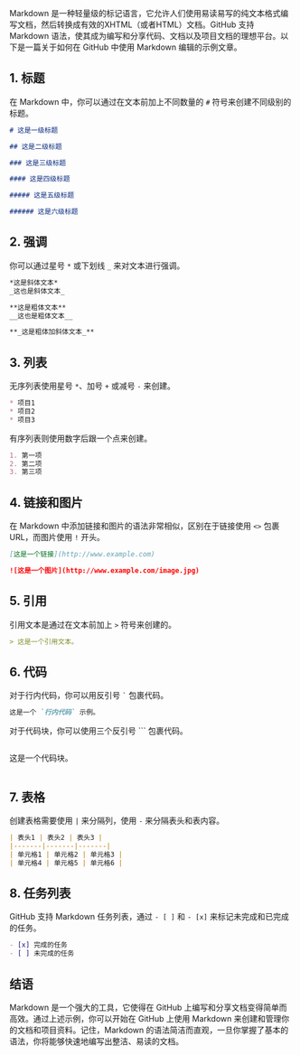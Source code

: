 Markdown 是一种轻量级的标记语言，它允许人们使用易读易写的纯文本格式编写文档，然后转换成有效的XHTML（或者HTML）文档。GitHub 支持 Markdown 语法，使其成为编写和分享代码、文档以及项目文档的理想平台。以下是一篇关于如何在 GitHub 中使用 Markdown 编辑的示例文章。

## 1. 标题

在 Markdown 中，你可以通过在文本前加上不同数量的 `#` 符号来创建不同级别的标题。

```markdown
# 这是一级标题

## 这是二级标题

### 这是三级标题

#### 这是四级标题

##### 这是五级标题

###### 这是六级标题
```

## 2. 强调

你可以通过星号 `*` 或下划线 `_` 来对文本进行强调。

```markdown
*这是斜体文本*
_这也是斜体文本_

**这是粗体文本**
__这也是粗体文本__

**_这是粗体加斜体文本_**
```

## 3. 列表

无序列表使用星号 `*`、加号 `+` 或减号 `-` 来创建。

```markdown
* 项目1
* 项目2
* 项目3
```

有序列表则使用数字后跟一个点来创建。

```markdown
1. 第一项
2. 第二项
3. 第三项
```

## 4. 链接和图片

在 Markdown 中添加链接和图片的语法非常相似，区别在于链接使用 `<>` 包裹 URL，而图片使用 `!` 开头。

```markdown
[这是一个链接](http://www.example.com)

![这是一个图片](http://www.example.com/image.jpg)
```

## 5. 引用

引用文本是通过在文本前加上 `>` 符号来创建的。

```markdown
> 这是一个引用文本。
```

## 6. 代码

对于行内代码，你可以用反引号 `` ` `` 包裹代码。

```markdown
这是一个 `行内代码` 示例。
```

对于代码块，你可以使用三个反引号 ``` 包裹代码。

```markdown
```
这是一个代码块。
```
```

## 7. 表格

创建表格需要使用 `|` 来分隔列，使用 `-` 来分隔表头和表内容。

```markdown
| 表头1 | 表头2 | 表头3 |
|-------|-------|-------|
| 单元格1 | 单元格2 | 单元格3 |
| 单元格4 | 单元格5 | 单元格6 |
```

## 8. 任务列表

GitHub 支持 Markdown 任务列表，通过 `- [ ]` 和 `- [x]` 来标记未完成和已完成的任务。

```markdown
- [x] 完成的任务
- [ ] 未完成的任务
```

## 结语

Markdown 是一个强大的工具，它使得在 GitHub 上编写和分享文档变得简单而高效。通过上述示例，你可以开始在 GitHub 上使用 Markdown 来创建和管理你的文档和项目资料。记住，Markdown 的语法简洁而直观，一旦你掌握了基本的语法，你将能够快速地编写出整洁、易读的文档。
